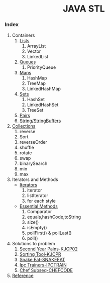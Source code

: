 <div align="center">

<h1 align="center">JAVA STL</h1>

</div>

### Index
1. Containers
    1. [Lists]()
        1. ArrayList
        2. Vector
        3. LinkedList
    2. [Queues]()
        1. PriorityQueue
    3. [Maps](./Java_maps.md)
        1. HashMap
        2. TreeMap
        3. LinkedHashMap
    4. [Sets](./Sets.md)
        1. HashSet
        2. LinkedHashSet
        3. TreeSet
    5. [Pairs]()
    6. [String/StringBuffers]()
2. [Collections]()
    1. reverse
    2. Sort
    3. reverseOrder
    4. shuffle
    5. rotate
    6. swap
    7. binarySearch
    8. min
    9. max
3. Iterators and Methods
    * [Iterators]()
        1. iterator
        2. listIterator
        3. for each style
    * [Essential Methods]()
        1. Comparator
        2. equals,hashCode,toString
        3. size()
        4. isEmpty()
        5. pollFirst() & pollLast()
        6. poll()
 5. Solutions to problem
    1. [Second Year Pains-KJCP02]()
    2. [Sorting Tool-KJCPR]()
    3. [Snake Eat-SNAKEEAT]()
    4. [Ipc Trainers-IPCTRAIN]()
    5. [Chef Subseq-CHEFCODE]()
 6. [Reference]()
